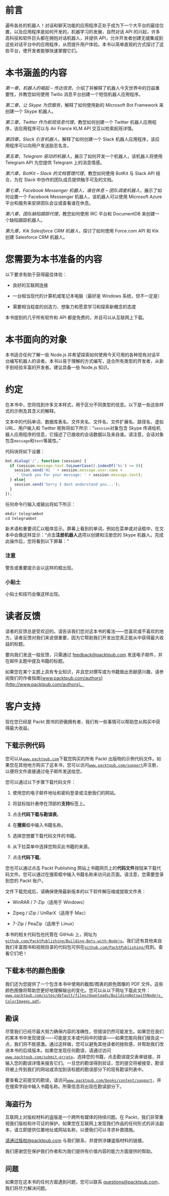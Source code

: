 # 前言

遍布各处的机器人！对话和聊天功能的应用程序正处于成为下一个大平台的最佳位置，以及应用程序是如何开发的。机器学习的发展，自然对话 API 的兴起，许多高科技和软件巨头都在拥抱对话机器人，并提供 API，允许开发者创建无缝集成到这些对话平台中的应用程序，从而提升用户体验。本书以简单直观的方式探讨了这些平台，使开发者能够快速掌握它们。

# 本书涵盖的内容

*第一章*，*机器人的崛起 – 传达信息*，介绍了并解释了机器人今天世界中的日益重要性，并教您如何使用 Twilio 消息平台创建一个短信机器人应用程序。

*第二章*，*让 Skype 为您服务*，解释了如何使用新的 Microsoft Bot Framework 来创建一个 Skype 机器人。

*第三章*，*Twitter 作为航班信息代理*，教您如何创建一个 Twitter 机器人应用程序，该应用程序可以与 Air France KLM API 交互以检索航班详情。

*第四章*，*Slack 引言机器人*，解释了如何创建一个 Slack 机器人应用程序，该应用程序可以向用户发送励志名言。

*第五章*，*Telegram 驱动的机器人*，展示了如何开发一个机器人，该机器人将使用 Telegram API 为您提供 Telegram 上的消息情感。

*第六章*，*BotKit – Slack 的文档管理代理*，教您如何使用 BotKit 与 Slack API 结合，为在 Slack 中协作的团队成员提供触手可及的文档。

*第七章*，*Facebook Messenger 机器人，谁在休息 – 团队调度机器人*，展示了如何设置一个 Facebook Messenger 机器人，该机器人可以使用 Microsoft Azure 平台和服务来安排团队会议或查看谁在休息。

*第八章*，*团队缺陷跟踪代理*，教您如何使用 IRC 平台和 DocumentDB 来创建一个缺陷跟踪机器人。

*第九章*，*Kik Salesforce CRM 机器人*，探讨了如何使用 Force.com API 和 Kik 创建 Salesforce CRM 机器人。

# 您需要为本书准备的内容

以下要求有助于获得最佳体验：

+   良好的互联网连接

+   一台相当现代的计算机或笔记本电脑（最好是 Windows 系统，但不一定是）

+   需要相当程度的创造力、想象力和愿意学习和探索新概念的态度

本书提到的几乎所有软件和 API 都是免费的，并且可以从互联网上下载。

# 本书面向的对象

本书适合任何了解一些 Node.js 并希望探索如何使用今天可用的各种现有对话平台编写机器人的读者。本书以易于理解的方式编写，适合所有类型的开发者，从新手到经验丰富的开发者。建议具备一些 Node.js 知识。

# 约定

在本书中，您将找到许多文本样式，用于区分不同类型的信息。以下是一些这些样式的示例及其含义的解释。

文本中的代码单词、数据库表名、文件夹名、文件名、文件扩展名、路径名、虚拟 URL、用户输入和 Twitter 昵称将如下所示：“`session`对象包含 Skype 传递给机器人应用程序的信息，它描述了已接收的会话数据以及来自谁。请注意，会话对象包含`message`和`text`等属性。”

代码块将如下设置：

```js
bot.dialog('/', function (session) { 
  if (session.message.text.toLowerCase().indexOf('hi') >= 0){ 
    session.send('Hi ' + session.message.user.name +  
     ' thank you for your message: ' + session.message.text); 
  } else{ 
    session.send('Sorry I dont understand you...'); 
  } 
});
```

任何命令行输入或输出将如下所示：

```js
mkdir telegrambot
cd telegrambot

```

新术语和重要词汇以粗体显示。屏幕上看到的单词，例如在菜单或对话框中，在文本中会像这样显示：“点击**注册机器人**选项以创建和注册您的 Skype 机器人。完成此操作后，您将看到以下屏幕：”

### 注意

警告或重要提示会以这样的框出现。

### 小贴士

小贴士和技巧会像这样出现。

# 读者反馈

读者的反馈总是受欢迎的。请告诉我们您对这本书的看法——您喜欢或不喜欢的地方。读者反馈对我们来说很重要，因为它帮助我们开发出您真正能从中获得最大收益的标题。

要向我们发送一般反馈，只需通过 feedback@packtpub.com 发送电子邮件，并在邮件主题中提及书籍的标题。

如果您在某个主题上具有专业知识，并且您对撰写或为书籍做出贡献感兴趣，请参阅我们的作者指南[www.packtpub.com/authors](http://www.packtpub.com/authors)。

# 客户支持

现在您已经是 Packt 图书的骄傲拥有者，我们有一些事情可以帮助您从购买中获得最大收益。

## 下载示例代码

您可以从[`www.packtpub.com`](http://www.packtpub.com)下载您购买的所有 Packt 出版物的示例代码文件。如果您在其他地方购买了这本书，您可以访问[`www.packtpub.com/support`](http://www.packtpub.com/support)并注册，以便将文件直接通过电子邮件发送给您。

您可以通过以下步骤下载代码文件：

1.  使用您的电子邮件地址和密码登录或注册我们的网站。

1.  将鼠标指针悬停在顶部的**支持**标签上。

1.  点击**代码下载与勘误表**。

1.  在**搜索**框中输入书籍名称。

1.  选择您想要下载代码文件的书籍。

1.  从下拉菜单中选择您购买此书籍的来源。

1.  点击**代码下载**。

您也可以通过点击 Packt Publishing 网站上书籍网页上的**代码文件**按钮来下载代码文件。您可以通过在搜索框中输入书籍名称来访问此页面。请注意，您需要登录到您的 Packt 账户。

文件下载完成后，请确保使用最新版本的以下软件解压缩或提取文件夹：

+   WinRAR / 7-Zip（适用于 Windows）

+   Zipeg / iZip / UnRarX（适用于 Mac）

+   7-Zip / PeaZip（适用于 Linux）

本书的相关代码包也托管在 GitHub 上，网址为[`github.com/PacktPublishing/Building-Bots-with-Nodejs`](https://github.com/PacktPublishing/Building-Bots-with-Nodejs)。我们还有其他来自我们丰富图书和视频目录的代码包可供在[`github.com/PacktPublishing/`](https://github.com/PacktPublishing/)找到。查看它们吧！

## 下载本书的颜色图像

我们还为您提供了一个包含本书中使用的截图/图表的颜色图像的 PDF 文件。这些颜色图像将帮助您更好地理解输出的变化。您可以从以下网址下载此文件：[`www.packtpub.com/sites/default/files/downloads/BuildingBotswithNodejs_ColorImages.pdf`](https://www.packtpub.com/sites/default/files/downloads/BuildingBotswithNodejs_ColorImages.pdf)。

## 勘误

尽管我们已经尽最大努力确保内容的准确性，但错误仍然可能发生。如果您在我们的某本书中发现错误——可能是文本或代码中的错误——如果您能向我们报告这一点，我们将不胜感激。通过这样做，您可以避免其他读者的挫败感，并帮助我们改进本书的后续版本。如果您发现任何勘误，请通过访问[`www.packtpub.com/submit-errata`](http://www.packtpub.com/submit-errata)，选择您的书籍，点击勘误提交表单链接，并输入您的勘误详情来报告它们。一旦您的勘误得到验证，您的提交将被接受，勘误将被上传到我们的网站或添加到该标题的勘误部分下的现有勘误列表中。

要查看之前提交的勘误，请访问[`www.packtpub.com/books/content/support`](https://www.packtpub.com/books/content/support)，并在搜索字段中输入书籍名称。所需信息将出现在勘误部分下。

## 海盗行为

互联网上对版权材料的盗版是一个跨所有媒体的持续问题。在 Packt，我们非常重视我们版权和许可证的保护。如果您在互联网上发现我们作品的任何形式的非法副本，请立即提供位置地址或网站名称，以便我们可以寻求补救措施。

请通过版权@packtpub.com 与我们联系，并提供涉嫌盗版材料的链接。

我们感谢您在保护我们作者和为我们提供有价值内容的能力方面提供的帮助。

## 问题

如果您在这本书的任何方面遇到问题，您可以联系 questions@packtpub.com，我们将尽力解决问题。
